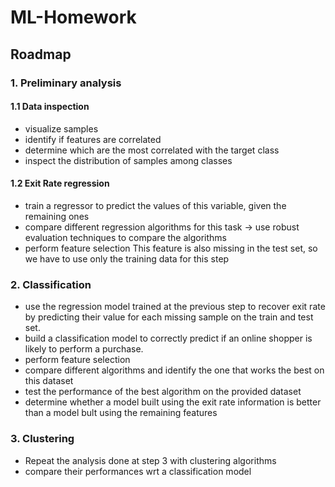 # ML-Homework
## Roadmap

### 1. Preliminary analysis
#### 1.1 Data inspection
* visualize samples
* identify if features are correlated
* determine which are the most correlated with the target class
* inspect the distribution of samples among classes
#### 1.2 Exit Rate regression
* train a regressor to predict the values of this variable, given the remaining ones
* compare different regression algorithms for this task -> use robust evaluation techniques to compare the algorithms
* perform feature selection
This feature is also missing in the test set, so we have to use only the training data for this step

### 2. Classification
* use the regression model trained at the previous step to recover exit rate by predicting their value for each missing sample on the train and test set.
* build a classification model to correctly predict if an online shopper is likely to perform a purchase.
* perform feature selection
* compare different algorithms and identify the one that works the best on this dataset
* test the performance of the best algorithm on the provided dataset
* determine whether a model built using the exit rate information is better than a model bult using the remaining features

### 3. Clustering
* Repeat the analysis done at step 3 with clustering algorithms
* compare their performances wrt a classification model
